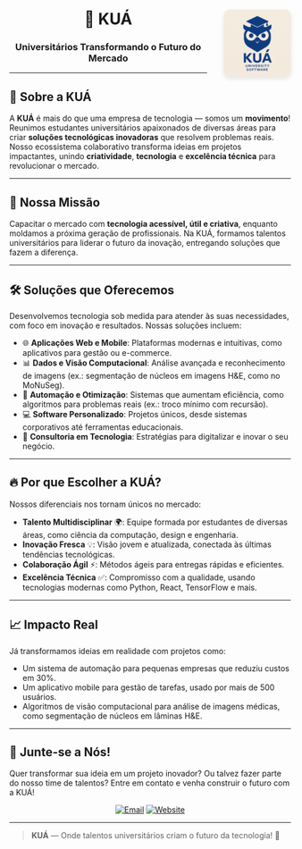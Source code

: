 <div align="center">
  <img src="logo.png" align="right" width="120" style="margin-left: 30px; border-radius: 10px; box-shadow: 0 4px 8px rgba(0,0,0,0.1);"/>
  
  # 🚀 KUÁ  
  ### Universitários Transformando o Futuro do Mercado

</div>

---

## 🌟 Sobre a KUÁ

A **KUÁ** é mais do que uma empresa de tecnologia — somos um **movimento**! Reunimos estudantes universitários apaixonados de diversas áreas para criar **soluções tecnológicas inovadoras** que resolvem problemas reais. Nosso ecossistema colaborativo transforma ideias em projetos impactantes, unindo **criatividade**, **tecnologia** e **excelência técnica** para revolucionar o mercado.

---

## 🎯 Nossa Missão

Capacitar o mercado com **tecnologia acessível, útil e criativa**, enquanto moldamos a próxima geração de profissionais. Na KUÁ, formamos talentos universitários para liderar o futuro da inovação, entregando soluções que fazem a diferença.

---

## 🛠️ Soluções que Oferecemos

Desenvolvemos tecnologia sob medida para atender às suas necessidades, com foco em inovação e resultados. Nossas soluções incluem:

- 🌐 **Aplicações Web e Mobile**: Plataformas modernas e intuitivas, como aplicativos para gestão ou e-commerce.
- 📊 **Dados e Visão Computacional**: Análise avançada e reconhecimento de imagens (ex.: segmentação de núcleos em imagens H&E, como no MoNuSeg).
- 🤖 **Automação e Otimização**: Sistemas que aumentam eficiência, como algoritmos para problemas reais (ex.: troco mínimo com recursão).
- 💻 **Software Personalizado**: Projetos únicos, desde sistemas corporativos até ferramentas educacionais.
- 🧠 **Consultoria em Tecnologia**: Estratégias para digitalizar e inovar o seu negócio.

---

## 🔥 Por que Escolher a KUÁ?

Nossos diferenciais nos tornam únicos no mercado:

- **Talento Multidisciplinar** 🌍: Equipe formada por estudantes de diversas áreas, como ciência da computação, design e engenharia.
- **Inovação Fresca** 💡: Visão jovem e atualizada, conectada às últimas tendências tecnológicas.
- **Colaboração Ágil** ⚡: Métodos ágeis para entregas rápidas e eficientes.
- **Excelência Técnica** ✅: Compromisso com a qualidade, usando tecnologias modernas como Python, React, TensorFlow e mais.

---

## 📈 Impacto Real

Já transformamos ideias em realidade com projetos como:
- Um sistema de automação para pequenas empresas que reduziu custos em 30%.
- Um aplicativo mobile para gestão de tarefas, usado por mais de 500 usuários.
- Algoritmos de visão computacional para análise de imagens médicas, como segmentação de núcleos em lâminas H&E.

---

## 🤝 Junte-se a Nós!

Quer transformar sua ideia em um projeto inovador? Ou talvez fazer parte do nosso time de talentos? Entre em contato e venha construir o futuro com a KUÁ!

<div align="center">

[![Email](https://img.shields.io/badge/Email-tech.kua%40gmail.com-blue?style=flat-square&logo=gmail)](mailto:tech.kua@gmail.com)
[![Website](https://img.shields.io/badge/Website-www.kua.tech-purple?style=flat-square&logo=google-chrome)](http://www.kua.tech)

</div>

---

> **KUÁ** — Onde talentos universitários criam o futuro da tecnologia! 🌟